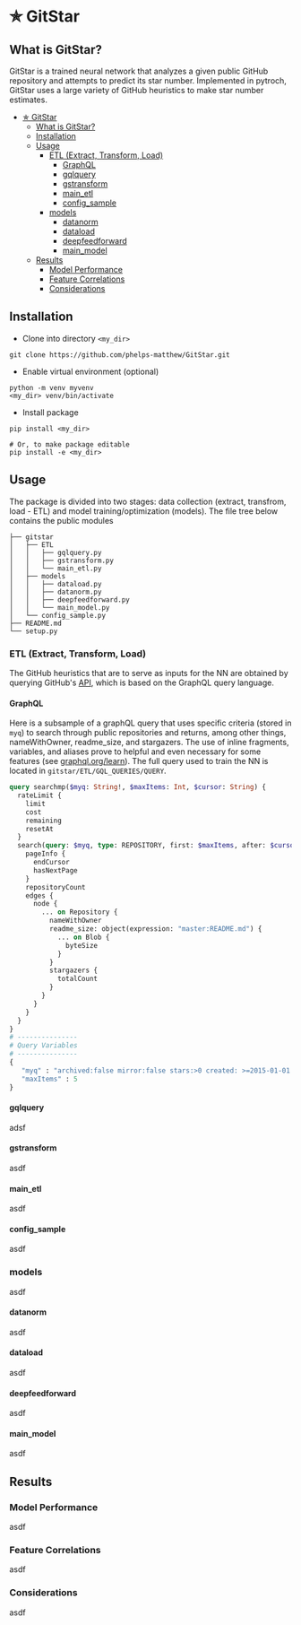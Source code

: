 # &#10031; GitStar 

## What is GitStar?
GitStar is a trained neural network that analyzes a given public GitHub repository and attempts to predict its star number. Implemented in pytroch, GitStar uses a large variety of GitHub heuristics to make star number estimates.

- [&#10031; GitStar](#--10031--gitstar)
  * [What is GitStar?](#what-is-gitstar-)
  * [Installation](#installation)
  * [Usage](#usage)
    + [ETL (Extract, Transform, Load)](#etl--extract--transform--load-)
      - [GraphQL](#graphql)
      - [gqlquery](#gqlquery)
      - [gstransform](#gstransform)
      - [main_etl](#main-etl)
      - [config_sample](#config-sample)
    + [models](#models)
      - [datanorm](#datanorm)
      - [dataload](#dataload)
      - [deepfeedforward](#deepfeedforward)
      - [main_model](#main-model)
  * [Results](#results)
    + [Model Performance](#model-performance)
    + [Feature Correlations](#feature-correlations)
    + [Considerations](#considerations)

## Installation

* Clone into directory `<my_dir>`
```
git clone https://github.com/phelps-matthew/GitStar.git
```
* Enable virtual environment (optional)
```
python -m venv myvenv
<my_dir> venv/bin/activate
```
* Install package
``` 
pip install <my_dir>

# Or, to make package editable
pip install -e <my_dir>
```
## Usage
The package is divided into two stages: data collection (extract, transfrom, load - ETL) and model training/optimization (models). The file tree below contains the public modules
```
├── gitstar
│   ├── ETL
│   │   ├── gqlquery.py
│   │   ├── gstransform.py
│   │   └── main_etl.py
│   ├── models
│   │   ├── dataload.py
│   │   ├── datanorm.py
│   │   ├── deepfeedforward.py
│   │   └── main_model.py
│   └── config_sample.py
├── README.md
└── setup.py
```
### ETL (Extract, Transform, Load)
The GitHub heuristics that are to serve as inputs for the NN are obtained by querying GitHub's [API](https://developer.github.com/v4/), which is based on the GraphQL query language. 
#### GraphQL
Here is a subsample of a graphQL query that uses specific criteria (stored in `myq`) to search through public repositories and returns, among other things, nameWithOwner, readme_size, and stargazers. The use of inline fragments, variables, and aliases prove to helpful and even necessary for some features (see [graphql.org/learn](https://graphql.org/learn/)). The full query used to train the NN is located in `gitstar/ETL/GQL_QUERIES/QUERY`.
```graphql
query searchmp($myq: String!, $maxItems: Int, $cursor: String) {
  rateLimit {
    limit
    cost
    remaining
    resetAt
  }
  search(query: $myq, type: REPOSITORY, first: $maxItems, after: $cursor) {
    pageInfo {
      endCursor
      hasNextPage
    }
    repositoryCount
    edges {
      node {
        ... on Repository {
          nameWithOwner
          readme_size: object(expression: "master:README.md") {
            ... on Blob {
              byteSize
            }
          }
          stargazers {
            totalCount
          }
        }
      }
    }
  }
}
# ---------------
# Query Variables 
# ---------------
{
   "myq" : "archived:false mirror:false stars:>0 created: >=2015-01-01 pushed:>=2019-01-01 fork:true",
   "maxItems" : 5
}
```
#### gqlquery
adsf
#### gstransform
asdf
#### main_etl
asdf
#### config_sample
asdf
### models
asdf
#### datanorm
asdf
#### dataload
asdf
#### deepfeedforward
asdf
#### main_model
asdf

## Results
### Model Performance
asdf
### Feature Correlations
asdf
### Considerations
asdf
